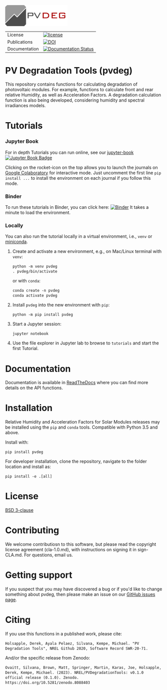<img src="pvdeg_tutorials/pvdeg_logo.png" width="200">

<table>
<tr>
  <td>License</td>
  <td>
    <a href="https://github.com/NREL/PVDegradationTools/blob/master/LICENSE.md">
    <img src="https://img.shields.io/pypi/l/pvlib.svg" alt="license" />
    </a>
</td>
</tr>
<tr>
  <td>Publications</td>
  <td>
     <a href="https://doi.org/10.5281/zenodo.8088578"><img src="https://zenodo.org/badge/DOI/10.5281/zenodo.8088578.svg" alt="DOI"></a>
  </td>
</tr>
<tr>
  <td>Documentation</td>
  <td>
	<a href='https://pvdegradationtools.readthedocs.io/en/latest/?badge=latest'>
	    <img src='https://readthedocs.org/projects/pvdegradationtools/badge/?version=latest' alt='Documentation Status' />
	</a>
  </td>
</tr>
</table>



# PV Degradation Tools (pvdeg)

This repository contains functions for calculating degradation of photovoltaic modules. For example, functions to calculate front and rear relative Humidity, as well as Acceleration Factors. A degradation calculation function is also being developed, considering humidity and spectral irradiances models.


Tutorials
=========

### Jupyter Book

For in depth Tutorials you can run online, see our [jupyter-book](https://nrel.github.io/PVDegradationTools/intro.html) [![Jupyter Book Badge](https://jupyterbook.org/badge.svg)](https://nrel.github.io/PVDegradationTools/intro.html)

Clicking on the rocket-icon on the top allows you to launch the journals on [Google Colaboratory](https://colab.research.google.com/) for interactive mode.
Just uncomment the first line `pip install ...`  to install the environment on each journal if you follow this mode.

### Binder

To run these tutorials in Binder, you can click here:
[![Binder](https://mybinder.org/badge_logo.svg)](https://mybinder.org/v2/gh/NREL/PVDegradationTools/main)
It takes a minute to load the environment.

### Locally

You can also run the tutorial locally in a virtual environment, i.e., `venv` or
[miniconda](https://docs.conda.io/en/latest/miniconda.html).

1. Create and activate a new environment, e.g., on Mac/Linux terminal with `venv`:
   ```
   python -m venv pvdeg
   . pvdeg/bin/activate
   ```
   or with `conda`:
   ```
   conda create -n pvdeg
   conda activate pvdeg
   ```

1. Install `pvdeg` into the new environment with `pip`:
   ```
   python -m pip install pvdeg
   ```

1. Start a Jupyter session:

   ```
   jupyter notebook
   ```

1. Use the file explorer in Jupyter lab to browse to `tutorials`
   and start the first Tutorial.


Documentation
=============

Documentation is available in [ReadTheDocs](https://PVDegradationTools.readthedocs.io) where you can find more details on the API functions.


Installation
============

Relative Humidity and Acceleration Factors for Solar Modules releases may be installed using the ``pip`` and ``conda`` tools. Compatible with Python 3.5 and above.

Install with:

    pip install pvdeg

For developer installation, clone the repository, navigate to the folder location and install as:

    pip install -e .[all]


License
=======

[BSD 3-clause](https://github.com/NREL/PVDegradationTools/blob/main/LICENSE.md)


Contributing
=======

We welcome contributiosn to this software, but please read the copyright license agreement (cla-1.0.md), with instructions on signing it in sign-CLA.md. For questions, email us.


Getting support
===============

If you suspect that you may have discovered a bug or if you'd like to
change something about pvdeg, then please make an issue on our
[GitHub issues page](hhttps://github.com/NREL/PVDegradationTools/issues).


Citing
======

If you use this functions in a published work, please cite:

	Holsapple, Derek, Ayala Pelaez, Silvana, Kempe, Michael. "PV Degradation Tools", NREL Github 2020, Software Record SWR-20-71.

And/or the specific release from Zenodo:

	Ovaitt, Silvana, Brown, Matt, Springer, Martin, Karas, Joe, Holsapple, Derek, Kempe, Michael. (2023). NREL/PVDegradationTools: v0.1.0 official release (0.1.0). Zenodo. https://doi.org/10.5281/zenodo.8088403
